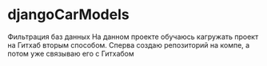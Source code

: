 # djangoCarModels
Фильтрация баз данных
На данном проекте обучаюсь кагружать проект на Гитхаб вторым способом. Сперва создаю репозиторий на компе, а потом уже связываю его с Гитхабом
